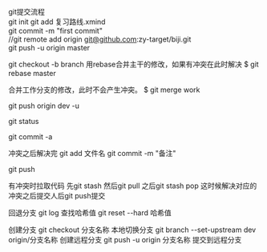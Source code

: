 git提交流程  
git init
git add 复习路线.xmind  
git commit -m "first commit"  
//git remote add origin git@github.com:zy-target/biji.git  
git push -u origin master

git checkout -b branch
用rebase合并主干的修改，如果有冲突在此时解决
$ git rebase master

合并工作分支的修改，此时不会产生冲突。
$ git merge work

git push origin dev -u

git status


git commit -a

冲突之后解决完
git add 文件名
git commit -m "备注"

git push


有冲突时拉取代码
先git stash
然后git pull
之后git stash pop
这时候解决对应的冲突之后提交人后git push提交

回退分支
git log 查找哈希值
git reset --hard 哈希值

创建分支
git checkout 分支名称 本地切换分支
git branch --set-upstream dev origin/分支名称 创建远程分支
git push -u origin 分支名称 提交到远程分支
